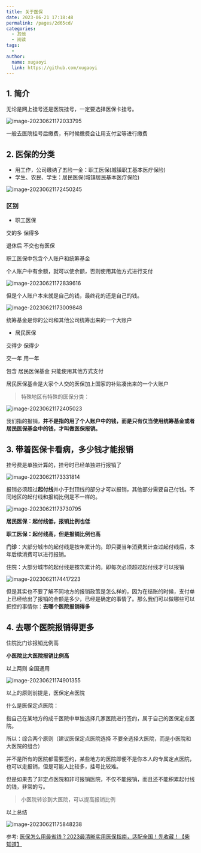 ```yaml
---
title: 关于医保
date: 2023-06-21 17:18:48
permalink: /pages/2d65cd/
categories:
  - 其他
  - 阅读
tags:
  - 
author: 
  name: xugaoyi
  link: https://github.com/xugaoyi
---
```




## 1. 简介



无论是网上挂号还是医院挂号，一定要选择医保卡挂号。

![image-20230621172033795](https://2290653824-github-io.oss-cn-hangzhou.aliyuncs.com/image-20230621172033795.png)



一般去医院挂号后缴费，有时候缴费会让用支付宝等进行缴费



## 2. 医保的分类

- 用工作，公司缴纳了五险一金：职工医保(城镇职工基本医疗保险)
- 学生、农民、学生：居民医保(城镇居民基本医疗保险)

![image-20230621172450245](https://2290653824-github-io.oss-cn-hangzhou.aliyuncs.com/image-20230621172450245.png)

### 区别

- 职工医保

交的多 保得多

退休后 不交也有医保

职工医保中包含个人账户和统筹基金

个人账户中有余额，就可以使余额，否则使用其他方式进行支付

![image-20230621172839616](https://2290653824-github-io.oss-cn-hangzhou.aliyuncs.com/image-20230621172839616.png)

但是个人账户本来就是自己的钱，最终花的还是自己的钱。

![image-20230621173009848](https://2290653824-github-io.oss-cn-hangzhou.aliyuncs.com/image-20230621173009848.png)

统筹基金是你的公司和其他公司统筹出来的一个大账户



- 居民医保

交得少 保得少

交一年 用一年

包含 居民医保基金 只能使用其他方式支付

居民医保基金是大家个人交的医保加上国家的补贴凑出来的一个大账户



>  特殊地区有特殊的医保分类：

![image-20230621172405023](https://2290653824-github-io.oss-cn-hangzhou.aliyuncs.com/image-20230621172405023.png)





我们指的报销，**并不是指的用了个人账户中的钱，而是只有仅当使用统筹基金或者居民医保基金中的钱，才叫做医保报销。**





## 3. 带着医保卡看病，多少钱才能报销

挂号费是单独计算的，挂号时已经单独进行报销了

![image-20230621173331814](https://2290653824-github-io.oss-cn-hangzhou.aliyuncs.com/image-20230621173331814.png)



报销必须超过**起付线**并小于封顶线的部分才可以报销，其他部分需要自己付钱。不同地区的起付线和报销比例是不一样的。

![image-20230621173730795](https://2290653824-github-io.oss-cn-hangzhou.aliyuncs.com/image-20230621173730795.png)

**居民医保：起付线低，报销比例也低**

**职工医保：起付线高，但是报销比例也高**



**门诊**：大部分城市的起付线是按年累计的。即只要当年消费累计查过起付线后，本年后续消费可以进行报销。



住院：大部分城市的起付线是按次累计的。即每次必须超过起付线才可以报销

![image-20230621174417223](https://2290653824-github-io.oss-cn-hangzhou.aliyuncs.com/image-20230621174417223.png)



但是其实也不要了解不同地方的报销政策是怎么样的，因为在结账的时候，支付单上已经给出了报销的金额是多少，已经是确定的事情了。那么我们可以做哪些可以把控的事情你：**去哪个医院报销得多**



## 4. 去哪个医院报销得更多

住院比门诊报销比例高

**小医院比大医院报销比例高**

以上两则 全国通用

![image-20230621174901355](https://2290653824-github-io.oss-cn-hangzhou.aliyuncs.com/image-20230621174901355.png)



以上的原则前提是，医保定点医院

什么是医保定点医院：

指自己在某地方的成千医院中单独选择几家医院进行签约，属于自己的医保定点医院。



所以：综合两个原则（建议医保定点医院选择 不要全选择大医院，而是小医院和大医院的组合）



并不是所有的医院都需要签约，某些地方的医院即便不是你本人的专属定点医院，也可以走报销，但是可能人比较多，挂号比较难。



但是如果去了非定点医院和非可报销医院，不仅不能报销，而且还不能积累起付线的钱，非常的亏。



> 小医院转诊到大医院，可以提高报销比例



以上总结

![image-20230621175848238](https://2290653824-github-io.oss-cn-hangzhou.aliyuncs.com/image-20230621175848238.png)



参考: [医保怎么用最省钱？2023最清晰实用医保指南，适配全国！先收藏！【柴知道】](https://www.bilibili.com/video/BV1GW4y1D7Qp/?spm_id_from=333.999.0.0&vd_source=a05a4698720267eb93bab07197b4276c)






